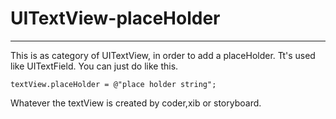 # UITextView-placeHolder
---------------
This is as category of UITextView, in order to add a placeHolder.
Tt's used like UITextField. You can just do like this.

```objc
textView.placeHolder = @"place holder string";
```

Whatever the textView is created by coder,xib or storyboard.

